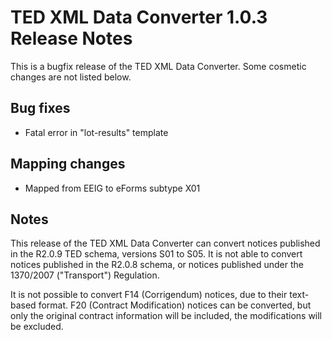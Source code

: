 
# TED XML Data Converter 1.0.3 Release Notes

This is a bugfix release of the TED XML Data Converter. Some cosmetic changes are not listed below.

## Bug fixes

* Fatal error in "lot-results" template

## Mapping changes

* Mapped from EEIG to eForms subtype X01

## Notes
This release of the TED XML Data Converter can convert notices published in the R2.0.9 TED schema, versions S01 to S05. It is not able to convert notices published in the R2.0.8 schema, or notices published under the 1370/2007 ("Transport") Regulation.

It is not possible to convert F14 (Corrigendum) notices, due to their text-based format. F20 (Contract Modification) notices can be converted, but only the original contract information will be included, the modifications will be excluded.

